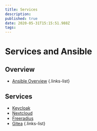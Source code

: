 ```yaml
---
title: Services
description: 
published: true
date: 2020-05-31T15:15:51.988Z
tags: 
---
```


# Services and Ansible
## Overview
- [Ansible Overview](/nrichman-lan/services/ansible-overview)
{.links-list}
## Services
- [Keycloak](/nrichman-lan/services/keycloak)
- [Nextcloud](/nrichman-lan/services/nextcloud)
- [Freeradius](/nrichman-lan/services/freeradius)
- [Gitea](/nrichman-lan/services/Gitea)
{.links-list}
